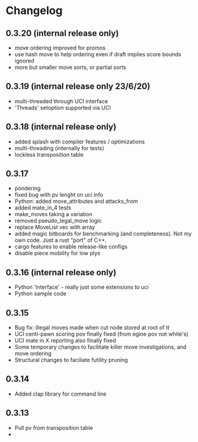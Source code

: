 # Changelog


## 0.3.20 (internal release only)
- move ordering improved for promos 
- use hash move to help ordering even if draft implies score bounds ignored
- more but smaller move sorts, or partial sorts  


## 0.3.19 (internal release only 23/6/20)
- multi-threaded through UCI interface
- 'Threads' setoption supported via UCI

## 0.3.18 (internal release only)
- added splash with compiler features / optimizations
- multi-threading (internally for tests)
- lockless transposition table

## 0.3.17
- pondering 
- fixed bug with pv lenght on uci info
- Python: added move_attributes and attacks_from
- added mate_in_4 tests
- make_moves taking a variation 
- removed pseudo_legal_move logic
- replace MoveList vec with array 
- added magic bitboards for benchmarking (and completeness). Not my own code. Just a rust "port" of C++.
- cargo features to enable release-like configs
- disable piece mobility for low plys 

## 0.3.16 (internal release only)
- Python 'interface' - really just some extensions to uci
- Python sample code

## 0.3.15
- Bug fix: illegal moves made when cut node stored at root of tt
- UCI centi-pawn scoring pov finally fixed (from egine pov not white's)
- UCI mate in X reporting also finally fixed
- Some temporary changes to facilitate killer move investigations, and move ordering
- Structural changes to faciliate futility pruning

## 0.3.14
- Added clap library for command line 

## 0.3.13
- Pull pv from transposition table
- 


